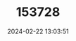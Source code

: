 ---
title: "153728"
category: "Procambarus achilli"
draft: false
date: 2024-02-22 13:03:51
languages:
  Spanish; Castilian: ["Achil", "Achiles"]
---